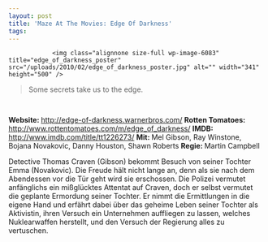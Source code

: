 ```yaml
---
layout: post
title: 'Maze At The Movies: Edge Of Darkness'
tags:
---
```



                <img class="alignnone size-full wp-image-6083" title="edge_of_darkness_poster" src="/uploads/2010/02/edge_of_darkness_poster.jpg" alt="" width="341" height="500" />
<blockquote>Some secrets take us to the edge.</blockquote>
<img class="alignnone size-full wp-image-5898" title="movie_review_4stars" src="/uploads/2010/02/movie_review_4stars.png" alt="" width="75" height="15" />
<p><strong> Website: </strong> <a href="http://edge-of-darkness.warnerbros.com/"><a href="http://edge-of-darkness.warnerbros.com/">http://edge-of-darkness.warnerbros.com/</a></a>
<strong>Rotten Tomatoes: </strong> <a href="http://www.rottentomatoes.com/m/edge_of_darkness/"><a href="http://www.rottentomatoes.com/m/edge_of_darkness/">http://www.rottentomatoes.com/m/edge_of_darkness/</a></a>
<strong>IMDB: </strong><a href="http://www.imdb.com/title/tt1226273/"> <a href="http://www.imdb.com/title/tt1226273/">http://www.imdb.com/title/tt1226273/</a></a>
<strong>Mit: </strong> Mel Gibson, Ray Winstone, Bojana Novakovic, Danny Houston, Shawn Roberts
<strong>Regie: </strong>Martin Campbell</p>
<p>Detective Thomas Craven (Gibson) bekommt Besuch von seiner Tochter Emma (Novakovic). Die Freude hält nicht lange an, denn als sie nach dem Abendessen vor die Tür geht wird sie erschossen. Die Polizei vermutet anfänglichs ein mißglücktes Attentat auf  Craven, doch er selbst vermutet die geplante Ermordung seiner Tochter. Er nimmt die Ermittlungen in die eigene Hand und erfährt dabei über das geheime Leben seiner Tochter als Aktivistin, ihren Versuch ein Unternehmen auffliegen zu lassen, welches Nuklearwaffen herstellt, und den Versuch der Regierung alles zu vertuschen.</p>
